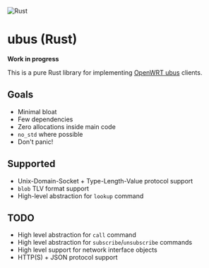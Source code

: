 ![Rust](https://github.com/SimonTate/ubus-rs/actions/workflows/rust.yml/badge.svg)

ubus (Rust)
===========

**Work in progress**

This is a pure Rust library for implementing [OpenWRT ubus](https://openwrt.org/docs/techref/ubus) clients.

Goals
-----

* Minimal bloat
* Few dependencies
* Zero allocations inside main code
* `no_std` where possible
* Don't panic!

Supported
---------

* Unix-Domain-Socket + Type-Length-Value protocol support
* `blob` TLV format support
* High-level abstraction for `lookup` command

TODO
----

* High level abstraction for `call` command
* High level abstraction for `subscribe`/`unsubscribe` commands
* High level support for network interface objects
* HTTP(S) + JSON protocol support
